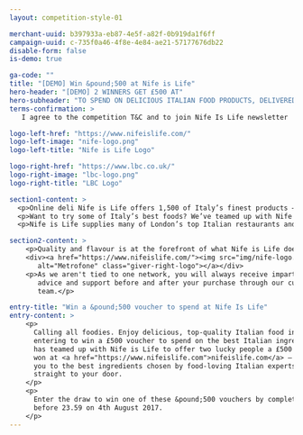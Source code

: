 ```yaml
---
layout: competition-style-01

merchant-uuid: b397933a-eb87-4e5f-a82f-0b919da1f6ff
campaign-uuid: c-735f0a46-4f8e-4e84-ae21-57177676db22
disable-form: false
is-demo: true

ga-code: ""
title: "[DEMO] Win &pound;500 at Nife is Life"
hero-header: "[DEMO] 2 WINNERS GET £500 AT"
hero-subheader: "TO SPEND ON DELICIOUS ITALIAN FOOD PRODUCTS, DELIVERED TO YOUR DOOR."
terms-confirmation: >
   I agree to the competition T&C and to join Nife Is Life newsletter

logo-left-href: "https://www.nifeislife.com/"
logo-left-image: "nife-logo.png"
logo-left-title: "Nife is Life Logo"

logo-right-href: "https://www.lbc.co.uk/"
logo-right-image: "lbc-logo.png"
logo-right-title: "LBC Logo"

section1-content: >
  <p>Online deli Nife is Life offers 1,500 of Italy’s finest products – bringing your favourite Italian food to your door, with UK-wide same-day or next-day delivery.</p>
  <p>Want to try some of Italy’s best foods? We’ve teamed up with Nife is Life to offer two lucky people the chance to win a £500 voucher to spend online – the ideal opportunity to enjoy some seriously good eating!</p>
  <p>Nife is Life supplies many of London’s top Italian restaurants and chefs with the best buffalo mozzarella and burrata flown in twice a week from Italy, plus classic Parma ham, salami, cheeses, olives, home-cooked ready meals and everyday products from biscuits to beer.</p>

section2-content: >
    <p>Quality and flavour is at the forefront of what Nife is Life does – and with free delivery over £60, there’s no easier way to indulge yourself with a one-stop Italian food experience!</p>
    <div><a href="https://www.nifeislife.com/"><img src="img/nife-logo.png"
       alt="Metrofone" class="giver-right-logo"></a></div>
    <p>As we aren't tied to one network, you will always receive impartial, expert
       advice and support before and after your purchase through our customer service
       team.</p>

entry-title: "Win a &pound;500 voucher to spend at Nife Is Life"
entry-content: >
    <p>
      Calling all foodies. Enjoy delicious, top-quality Italian food in your home, by
      entering to win a £500 voucher to spend on the best Italian ingredients! Expressly
      has teamed up with Nife is Life to offer two lucky people a £500 voucher to be
      won at <a href="https://www.nifeislife.com">nifeislife.com</a> – introducing
      you to the best ingredients chosen by food-loving Italian experts, delivered
      straight to your door.
    </p>
    <p>
      Enter the draw to win one of these &pound;500 vouchers by completing the form below
      before 23.59 on 4th August 2017.
    </p>
---
```


